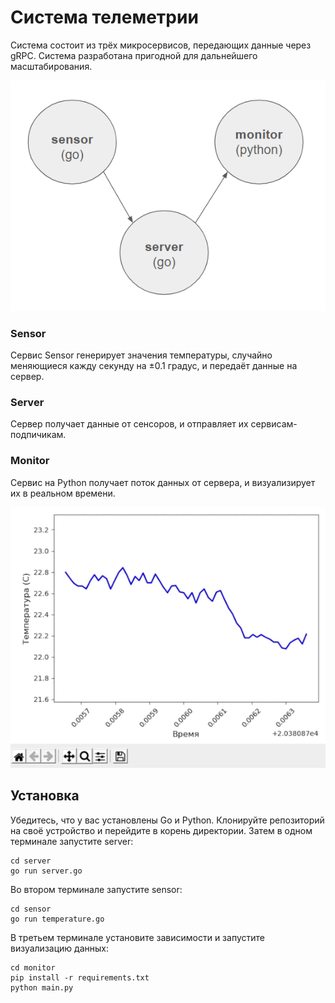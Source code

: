 # Система телеметрии
Система состоит из трёх микросервисов, передающих данные через gRPC. Система разработана пригодной для дальнейшего масштабирования.

![Architecture](./architecture.PNG)

### Sensor
Сервис Sensor генерирует значения температуры, случайно меняющиеся кажду секунду на ±0.1 градус, и передаёт данные на сервер.

### Server
Сервер получает данные от сенсоров, и отправляет их сервисам-подпичикам.

### Monitor
Сервис на Python получает поток данных от сервера, и визуализирует их в реальном времени.

![Dashboard](./dashboard.gif)

## Установка
Убедитесь, что у вас установлены Go и Python.
Клонируйте репозиторий на своё устройство и перейдите в корень директории.
Затем в одном терминале запустите server:
```
cd server
go run server.go
```

Во втором терминале запустите sensor:
```
cd sensor
go run temperature.go
```

В третьем терминале установите зависимости и запустите визуализацию данных:
```
cd monitor
pip install -r requirements.txt
python main.py
```
